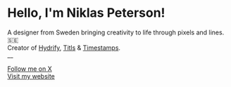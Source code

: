 # Hello, I'm Niklas Peterson!
A designer from Sweden bringing creativity to life through pixels and lines. 🇸🇪<br/>
Creator of [Hydrify](https://hydrify.app), [Titls](https://apps.apple.com/app/titls/id1579078964) & [Timestamps](https://timestamps.app).<br/>
__

[Follow me on X](https://x.com/niklas_peterson) <br />
[Visit my website](https://niklaspeterson.com/)
